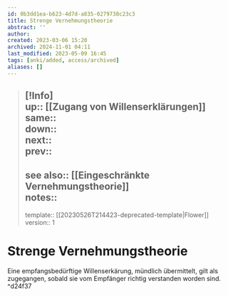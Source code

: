 ```yaml
---
id: 0b3dd1ea-b623-4d7d-a835-0279738c23c3
title: Strenge Vernehmungstheorie
abstract: ''
author: 
created: 2023-03-06 15:20
archived: 2024-11-01 04:11
last_modified: 2023-05-09 16:45
tags: [anki/added, access/archived]
aliases: []
---
```


> [!Info]  
> up:: [[Zugang von Willenserklärungen]]  
> same::  
> down::  
> next::  
> prev::
> ---  
> see also:: [[Eingeschränkte Vernehmungstheorie]]  
> notes::
> ---
> template:: [[20230526T214423-deprecated-template|Flower]]  
> version:: 1 

# Strenge Vernehmungstheorie

Eine empfangsbedürftige Willenserkärung, mündlich übermittelt, gilt als zugegangen, sobald sie vom Empfänger richtig verstanden worden sind. ^d24f37
